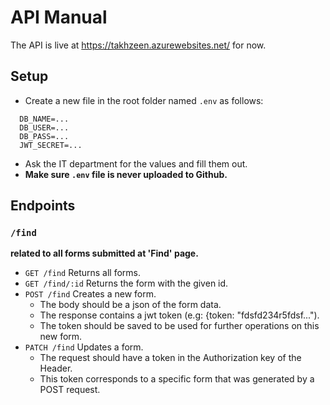 # API Manual

The API is live at https://takhzeen.azurewebsites.net/ for now.

## Setup

- Create a new file in the root folder named `.env` as follows:

```
  DB_NAME=...
  DB_USER=...
  DB_PASS=...
  JWT_SECRET=...
  ```

- Ask the IT department for the values and fill them out.
- **Make sure `.env` file is never uploaded to Github.**

## Endpoints

### `/find`

**related to all forms submitted at 'Find' page.**

- `GET /find` Returns all forms.
- `GET /find/:id` Returns the form with the given id.
- `POST /find` Creates a new form.
    - The body should be a json of the form data.
    - The response contains a jwt token (e.g: {token: "fdsfd234r5fdsf...").
    - The token should be saved to be used for further operations on this new form.
- `PATCH /find` Updates a form.
    - The request should have a token in the Authorization key of the Header.
    - This token corresponds to a specific form that was generated by a POST request.
